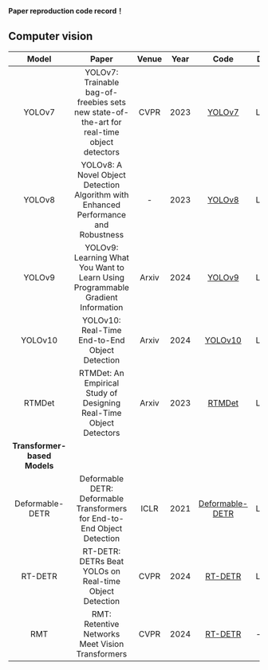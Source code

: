 **Paper reproduction code record！**

## Computer vision

|   Model    |                            Paper                              | Venue | Year |                      Code                      | Dataset   | Time |
| :--------: | :----------------------------------------------------------: | :---: | :--: | :--------------------------------------------: | ------ | ------- |
|   YOLOv7   | YOLOv7: Trainable bag-of-freebies sets new state-of-the-art for real-time object detectors | CVPR | 2023 |[YOLOv7](https://github.com/WongKinYiu/yolov7) | LUNA16 | 2024.5.28 |
|   YOLOv8   | YOLOv8: A Novel Object Detection Algorithm with Enhanced Performance and Robustness | - | 2023 |[YOLOv8](https://github.com/ultralytics/ultralytics) | LUNA16 | 2024.4.10 |
|   YOLOv9   | YOLOv9: Learning What You Want to Learn Using Programmable Gradient Information | Arxiv | 2024 |[YOLOv9](https://github.com/Ashores/YOLO_person) | LUNA16 | 2024.5.14 |
|   YOLOv10   |YOLOv10: Real-Time End-to-End Object Detection | Arxiv | 2024 |[YOLOv10](https://github.com/THU-MIG/yolov10?tab=readme-ov-file) | LUNA16 | 2024.5.26 |
|   RTMDet   |RTMDet: An Empirical Study of Designing Real-Time Object Detectors | Arxiv | 2023 |[RTMDet](https://github.com/open-mmlab/mmyolo) | LUNA16 | 2024.5.20 |
|**Transformer-based Models**|
|   Deformable-DETR   | Deformable DETR: Deformable Transformers for End-to-End Object Detection | ICLR | 2021 |[Deformable-DETR](https://github.com/fundamentalvision/Deformable-DETR) | LUNA16 | 2024.5.23 |
|   RT-DETR   | RT-DETR: DETRs Beat YOLOs on Real-time Object Detection | CVPR | 2024 |[RT-DETR](https://github.com/lyuwenyu/RT-DETR) | LUNA16 | 2024.2.10 |
|   RMT   | RMT: Retentive Networks Meet Vision Transformers | CVPR | 2024 |[RT-DETR](https://github.com/qhfan/RMT) | - | 2024.5.10 |

